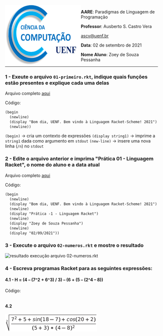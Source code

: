 <img align="left" width="250" height="200" src="../../assets/cc.png" />

**AARE**: Paradigmas de Linguagem de Programação

**Professor**: Ausberto S. Castro Vera

[ascv@uenf.br](mailto:ascv@uenf.br)

**Data**: 02 de setembro de 2021

**Nome Aluno**: Zoey de Souza Pessanha

---

### 1 - Exeute o arquivo `01-primeiro.rkt`, indique quais funções estão presentes e explique cada uma delas

Arquivo completo [aqui](./01-primeiro.rkt)

Código:
```racket
(begin
  (newline)
  (display "Bom dia, UENF. Bem vindo à Linguagem Racket-Scheme! 2021")
  (newline))
```

`(begin)` -> cria um contexto de expressões
`(display string1)` -> imprime a `string1` dada como argumento em `stdout`
`(new-line)` -> insere uma nova linha (`/n`) no `stdout`

### 2 - Edite o arquivo anterior e imprima "Prática 01 - Linguagem Racket", o nome do aluno e a data atual

Arquivo completo [aqui](./01-primeiro.rkt)

Código:
```racket
(begin
  (newline)
  (display "Bom dia, UENF. Bem vindo à Linguagem Racket-Scheme! 2021")
  (newline)
  (display "Prática -1 - Linguagem Racket")
  (newline)
  (display "Zoey de Souza Pessanha")
  (newline)
  (display "02/09/2021"))
```

### 3 - Execute o arquivo `02-numeros.rkt` e mostre o resultado
![resultado execução arquivo 02-numeros.rkt](./assets/02-numeros.png)

### 4 - Escreva  programas Racket para as seguintes expressões:
#### 4.1 - H =  (4 – (7^2 + 6^3) / 3) – (6 + (5 – (2^4 – 8))
Código:
```racket

```
#### 4.2
![expressão matemática](./assets/4.2-sqrt.png)
